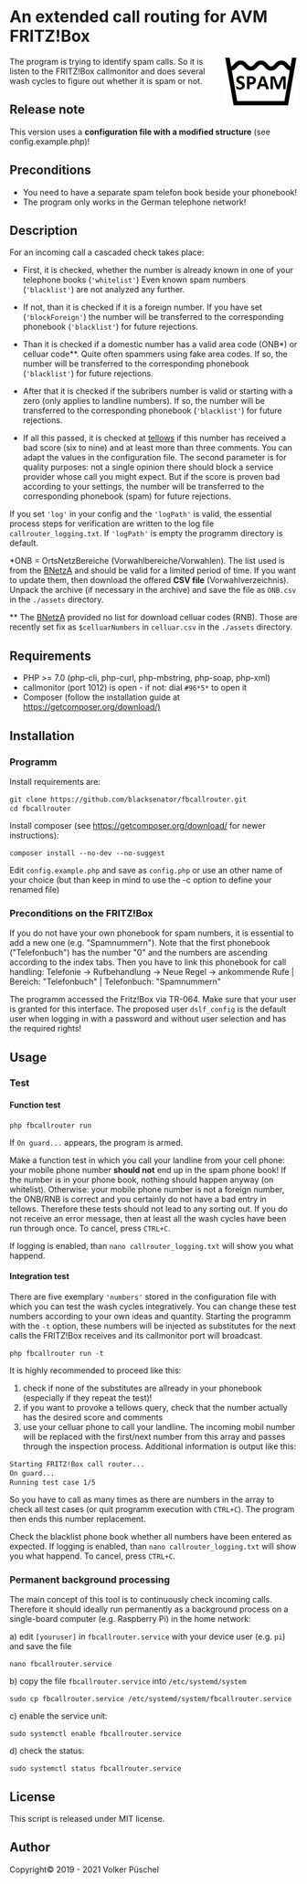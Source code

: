 # An extended call routing for AVM FRITZ!Box

<img align="right" src="assets/washing.png"/>

The program is trying to identify spam calls. So it is listen to the FRITZ!Box callmonitor and does several wash cycles to figure out whether it is spam or not.

## Release note

This version uses a **configuration file with a modified structure** (see config.example.php)!

## Preconditions

* You need to have a separate spam telefon book beside your phonebook!
* The program only works in the German telephone network!

## Description

For an incoming call a cascaded check takes place:

* First, it is checked, whether the number is already known in one of your telephone books (`'whitelist'`) Even known spam numbers (`'blacklist'`) are not analyzed any further.

* If not, than it is checked if it is a foreign number. If you have set (`'blockForeign'`) the number will be transferred to the corresponding phonebook (`'blacklist'`) for future rejections.

* Than it is checked if a domestic number has a valid area code (ONB*) or celluar code**. Quite often spammers using fake area codes. If so, the number will be transferred to the corresponding phonebook (`'blacklist'`) for future rejections.

* After that it is checked if the subribers number is valid or starting with a zero (only applies to landline numbers). If so, the number will be transferred to the corresponding phonebook (`'blacklist'`) for future rejections.

* If all this passed, it is checked at [tellows](https://www.tellows.de/) if this number has received a bad score (six to nine) and at least more than three comments. You can adapt the values in the configuration file.
The second parameter is for quality purposes: not a single opinion there should block a service provider whose call you might expect.
But if the score is proven bad according to your settings, the number will be transferred to the corresponding phonebook (spam) for future rejections.

If you set `'log'` in your config and the `'logPath'` is valid, the essential process steps for verification are written to the log file `callrouter_logging.txt`. If `'logPath'` is empty the programm directory is default.

*ONB = OrtsNetzBereiche (Vorwahlbereiche/Vorwahlen). The list used is from the [BNetzA](https://www.bundesnetzagentur.de/DE/Sachgebiete/Telekommunikation/Unternehmen_Institutionen/Nummerierung/Rufnummern/ONRufnr/ON_Einteilung_ONB/ON_ONB_ONKz_ONBGrenzen_Basepage.html) and should be valid for a limited period of time. If you want to update them, then download the offered **CSV file** (Vorwahlverzeichnis). Unpack the archive (if necessary in the archive) and save the file as `ONB.csv` in the `./assets` directory.

** The [BNetzA](https://www.bundesnetzagentur.de/DE/Sachgebiete/Telekommunikation/Unternehmen_Institutionen/Nummerierung/Rufnummern/MobileDienste/zugeteilte%20RNB/MobileDiensteBelegteRNB_Basepage.html) provided no list for download celluar codes (RNB). Those are recently set fix as `$celluarNumbers` in `celluar.csv` in the `./assets` directory.

## Requirements

* PHP >= 7.0 (php-cli, php-curl, php-mbstring, php-soap, php-xml)
* callmonitor (port 1012) is open - if not: dial `#96*5*` to open it
* Composer (follow the installation guide at <https://getcomposer.org/download/)>

## Installation

### Programm

Install requirements are:

```console
git clone https://github.com/blacksenator/fbcallrouter.git
cd fbcallrouter
```

Install composer (see <https://getcomposer.org/download/> for newer instructions):

```console
composer install --no-dev --no-suggest
```

Edit `config.example.php` and save as `config.php` or use an other name of your choice (but than keep in mind to use the -c option to define your renamed file)

### Preconditions on the FRITZ!Box

If you do not have your own phonebook for spam numbers, it is essential to add a new one (e.g. "Spamnummern"). Note that the first phonebook ("Telefonbuch") has the number "0" and the numbers are ascending according to the index tabs. Then you have to link this phonebook for call handling: Telefonie -> Rufbehandlung -> Neue Regel -> ankommende Rufe | Bereich: "Telefonbuch" | Telefonbuch: "Spamnummern"

The programm accessed the Fritz!Box via TR-064. Make sure that your user is granted for this interface. The proposed user `dslf_config` is the default user when logging in with a password and without user selection and has the required rights!

## Usage

### Test

#### Function test

```console
php fbcallrouter run
```

If `On guard...` appears, the program is armed.

Make a function test in which you call your landline from your cell phone: your mobile phone number **should not** end up in the spam phone book!
If the number is in your phone book, nothing should happen anyway (on whitelist).
Otherwise: your mobile phone number is not a foreign number, the ONB/RNB is correct and you certainly do not have a bad entry in tellows. Therefore these tests should not lead to any sorting out.
If you do not receive an error message, then at least all the wash cycles have been run through once.
To cancel, press `CTRL+C`.

If logging is enabled, than `nano callrouter_logging.txt` will show you what happend.

#### Integration test

There are five exemplary `'numbers'` stored in the configuration file with which you can test the wash cycles integratively. You can change these test numbers according to your own ideas and quantity. Starting the programm with the `-t` option, these numbers will be injected as substitutes for the next calls the FRITZ!Box receives and its callmonitor port will broadcast.

```console
php fbcallrouter run -t
```

It is highly recommended to proceed like this:

1. check if none of the substitutes are allready in your phonebook (especially if they repeat the test)!
2. if you want to provoke a tellows query, check that the number actually has the desired score and comments
3. use your celluar phone to call your landline. The incoming mobil number will be replaced with the first/next number from this array and passes through the inspection process. Additional information is output like this:

```console
Starting FRITZ!Box call router...
On guard...
Running test case 1/5
```

So you have to call as many times as there are numbers in the array to check all test cases (or quit programm execution with `CTRL+C`). The program then ends this number replacement.

Check the blacklist phone book whether all numbers have been entered as expected. If logging is enabled, than `nano callrouter_logging.txt` will show you what happend.
To cancel, press `CTRL+C`.

### Permanent background processing

The main concept of this tool is to continuously check incoming calls. Therefore it should ideally run permanently as a background process on a single-board computer (e.g. Raspberry Pi) in the home network:

a) edit `[youruser]` in `fbcallrouter.service` with your device user (e.g. `pi`) and save the file

```console
nano fbcallrouter.service
```

b) copy the file `fbcallrouter.service` into `/etc/systemd/system`

```console
sudo cp fbcallrouter.service /etc/systemd/system/fbcallrouter.service
```

c) enable the service unit:

```console
sudo systemctl enable fbcallrouter.service
```

d) check the status:

```console
sudo systemctl status fbcallrouter.service
```

## License

This script is released under MIT license.

## Author

Copyright© 2019 - 2021 Volker Püschel
